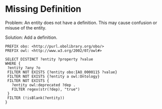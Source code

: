 # Missing Definition

Problem: An entity does not have a definition. This may cause confusion or misuse of the entity.

Solution: Add a definition.

```sparql
PREFIX obo: <http://purl.obolibrary.org/obo/>
PREFIX owl: <http://www.w3.org/2002/07/owl#>

SELECT DISTINCT ?entity ?property ?value
WHERE {
 ?entity ?any ?o
 FILTER NOT EXISTS {?entity obo:IAO_0000115 ?value}
 FILTER NOT EXISTS {?entity a owl:Ontology}
 FILTER NOT EXISTS {
   ?entity owl:deprecated ?dep .
   FILTER regex(str(?dep), "true")
 }
 FILTER (!isBlank(?entity))
}
```
